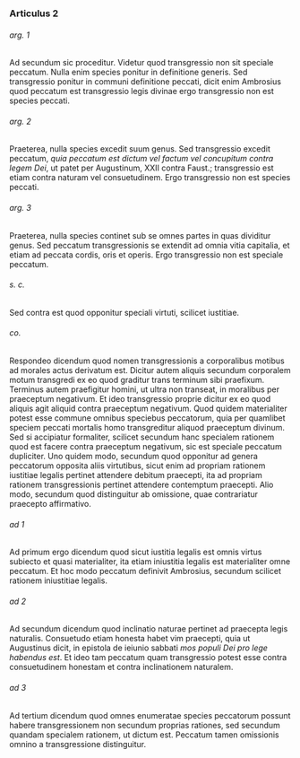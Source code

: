 ### Articulus 2

###### arg. 1
Ad secundum sic proceditur. Videtur quod transgressio non sit speciale peccatum. Nulla enim species ponitur in definitione generis. Sed transgressio ponitur in communi definitione peccati, dicit enim Ambrosius quod peccatum est transgressio legis divinae ergo transgressio non est species peccati.

###### arg. 2
Praeterea, nulla species excedit suum genus. Sed transgressio excedit peccatum, *quia peccatum est dictum vel factum vel concupitum contra legem Dei*, ut patet per Augustinum, XXII contra Faust.; transgressio est etiam contra naturam vel consuetudinem. Ergo transgressio non est species peccati.

###### arg. 3
Praeterea, nulla species continet sub se omnes partes in quas dividitur genus. Sed peccatum transgressionis se extendit ad omnia vitia capitalia, et etiam ad peccata cordis, oris et operis. Ergo transgressio non est speciale peccatum.

###### s. c.
Sed contra est quod opponitur speciali virtuti, scilicet iustitiae.

###### co.
Respondeo dicendum quod nomen transgressionis a corporalibus motibus ad morales actus derivatum est. Dicitur autem aliquis secundum corporalem motum transgredi ex eo quod graditur trans terminum sibi praefixum. Terminus autem praefigitur homini, ut ultra non transeat, in moralibus per praeceptum negativum. Et ideo transgressio proprie dicitur ex eo quod aliquis agit aliquid contra praeceptum negativum. Quod quidem materialiter potest esse commune omnibus speciebus peccatorum, quia per quamlibet speciem peccati mortalis homo transgreditur aliquod praeceptum divinum. Sed si accipiatur formaliter, scilicet secundum hanc specialem rationem quod est facere contra praeceptum negativum, sic est speciale peccatum dupliciter. Uno quidem modo, secundum quod opponitur ad genera peccatorum opposita aliis virtutibus, sicut enim ad propriam rationem iustitiae legalis pertinet attendere debitum praecepti, ita ad propriam rationem transgressionis pertinet attendere contemptum praecepti. Alio modo, secundum quod distinguitur ab omissione, quae contrariatur praecepto affirmativo.

###### ad 1
Ad primum ergo dicendum quod sicut iustitia legalis est omnis virtus subiecto et quasi materialiter, ita etiam iniustitia legalis est materialiter omne peccatum. Et hoc modo peccatum definivit Ambrosius, secundum scilicet rationem iniustitiae legalis.

###### ad 2
Ad secundum dicendum quod inclinatio naturae pertinet ad praecepta legis naturalis. Consuetudo etiam honesta habet vim praecepti, quia ut Augustinus dicit, in epistola de ieiunio sabbati *mos populi Dei pro lege habendus est*. Et ideo tam peccatum quam transgressio potest esse contra consuetudinem honestam et contra inclinationem naturalem.

###### ad 3
Ad tertium dicendum quod omnes enumeratae species peccatorum possunt habere transgressionem non secundum proprias rationes, sed secundum quandam specialem rationem, ut dictum est. Peccatum tamen omissionis omnino a transgressione distinguitur.

